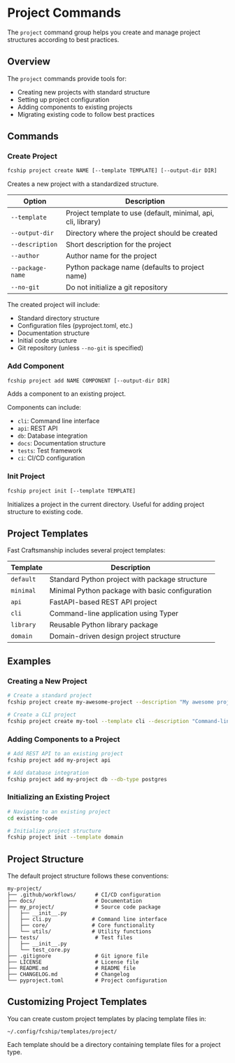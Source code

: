 # Project Commands

The `project` command group helps you create and manage project structures according to best practices.

## Overview

The `project` commands provide tools for:

- Creating new projects with standard structure
- Setting up project configuration 
- Adding components to existing projects
- Migrating existing code to follow best practices

## Commands

### Create Project

```bash
fcship project create NAME [--template TEMPLATE] [--output-dir DIR]
```

Creates a new project with a standardized structure.

| Option | Description |
| ------ | ----------- |
| `--template` | Project template to use (default, minimal, api, cli, library) |
| `--output-dir` | Directory where the project should be created |
| `--description` | Short description for the project |
| `--author` | Author name for the project |
| `--package-name` | Python package name (defaults to project name) |
| `--no-git` | Do not initialize a git repository |

The created project will include:

- Standard directory structure
- Configuration files (pyproject.toml, etc.)
- Documentation structure
- Initial code structure
- Git repository (unless `--no-git` is specified)

### Add Component

```bash
fcship project add NAME COMPONENT [--output-dir DIR]
```

Adds a component to an existing project.

Components can include:

- `cli`: Command line interface
- `api`: REST API
- `db`: Database integration
- `docs`: Documentation structure
- `tests`: Test framework
- `ci`: CI/CD configuration

### Init Project

```bash
fcship project init [--template TEMPLATE]
```

Initializes a project in the current directory. Useful for adding project structure to existing code.

## Project Templates

Fast Craftsmanship includes several project templates:

| Template | Description |
| -------- | ----------- |
| `default` | Standard Python project with package structure |
| `minimal` | Minimal Python package with basic configuration |
| `api` | FastAPI-based REST API project |
| `cli` | Command-line application using Typer |
| `library` | Reusable Python library package |
| `domain` | Domain-driven design project structure |

## Examples

### Creating a New Project

```bash
# Create a standard project
fcship project create my-awesome-project --description "My awesome project"

# Create a CLI project
fcship project create my-tool --template cli --description "Command-line utility"
```

### Adding Components to a Project

```bash
# Add REST API to an existing project
fcship project add my-project api

# Add database integration
fcship project add my-project db --db-type postgres
```

### Initializing an Existing Project

```bash
# Navigate to an existing project
cd existing-code

# Initialize project structure
fcship project init --template domain
```

## Project Structure

The default project structure follows these conventions:

```
my-project/
├── .github/workflows/      # CI/CD configuration
├── docs/                   # Documentation
├── my_project/             # Source code package
│   ├── __init__.py
│   ├── cli.py             # Command line interface
│   ├── core/              # Core functionality
│   └── utils/             # Utility functions
├── tests/                  # Test files
│   ├── __init__.py
│   └── test_core.py
├── .gitignore              # Git ignore file
├── LICENSE                 # License file
├── README.md               # README file
├── CHANGELOG.md            # Changelog
└── pyproject.toml          # Project configuration
```

## Customizing Project Templates

You can create custom project templates by placing template files in:

```
~/.config/fcship/templates/project/
```

Each template should be a directory containing template files for a project type.